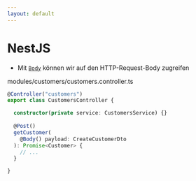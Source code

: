 ```yaml
---
layout: default
---
```


# NestJS <SubHeading text="Controller"/>

<div class="grid grid-cols-12 gap-6">
<div class="col-span-12">

- Mit [`Body`](https://docs.nestjs.com/custom-decorators#param-decorators) können wir auf den HTTP-Request-Body zugreifen

</div>
<div class="col-span-12">

<Filename>modules/customers/customers.controller.ts</Filename>

<!-- prettier-ignore-start -->

```ts
@Controller("customers")
export class CustomersController {

  constructor(private service: CustomersService) {}
  
  @Post()
  getCustomer(
    @Body() payload: CreateCustomerDto
  ): Promise<Customer> {
    // ...
  }

}
```

<!-- prettier-ignore-end -->

</div>
</div>

<PageNumber/>
